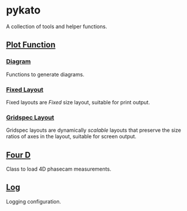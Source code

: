 # pykato

A collection of tools and helper functions.

## [Plot Function](src/pykato/plotfunction)

### [Diagram](src/pykato/plotfunction/diagram.py)
Functions to generate diagrams.

### [Fixed Layout](src/pykato/plotfunction/fixed_layout.py)
Fixed layouts are *Fixed* size layout, suitable for print output. 

### [Gridspec Layout](src/pykato/plotfunction/gridspec_layout.py)
Gridspec layouts are dynamically *scalable* layouts that preserve the size ratios of axes in the layout, suitable for screen output. 

## [Four D](src/pykato/fourd.py)
Class to load 4D phasecam measurements.

## [Log](src/pykato/log.py)
Logging configuration.